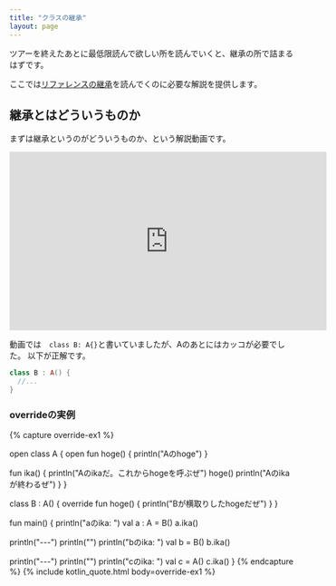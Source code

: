 ```yaml
---
title: "クラスの継承"
layout: page
---
```

ツアーを終えたあとに最低限読んで欲しい所を読んでいくと、継承の所で詰まるはずです。

ここでは[リファレンスの継承](https://karino2.github.io/kotlin-web-site-ja/docs/inheritance.html)を読んでくのに必要な解説を提供します。

## 継承とはどういうものか

まずは継承というのがどういうものか、という解説動画です。

<iframe width="560" height="315" src="https://www.youtube.com/embed/JWYWnsQ9Rko?si=0-3JVVZmmc640nen" title="YouTube video player" frameborder="0" allow="accelerometer; autoplay; clipboard-write; encrypted-media; gyroscope; picture-in-picture; web-share" allowfullscreen></iframe>

動画では　`class B: A{}`と書いていましたが、Aのあとにはカッコが必要でした。
以下が正解です。

```kotlin
class B : A() {
  //...
}
```

### overrideの実例

{% capture override-ex1 %}

open class A {
  open fun hoge() {
    println("Aのhoge")
  }

  fun ika() {
    println("Aのikaだ。これからhogeを呼ぶぜ")
    hoge()
    println("Aのikaが終わるぜ")
  }
}

class B : A() {
  override fun hoge() {
    println("Bが横取りしたhogeだぜ")
  }
}

fun main() {
  println("aのika: ")
  val a : A = B()
  a.ika()

  println("---")
  println("")
  println("bのika: ")
  val b = B()
  b.ika()

  println("---")
  println("")
  println("cのika: ")
  val c = A()
  c.ika()
}
{% endcapture %}
{% include kotlin_quote.html body=override-ex1 %}
